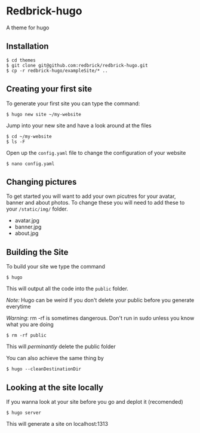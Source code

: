 # Redbrick-hugo

A theme for hugo

## Installation

```
$ cd themes
$ git clone git@github.com:redbrick/redbrick-hugo.git
$ cp -r redbrick-hugo/exampleSite/* ..
```

## Creating your first site

To generate your first site you can type the command:

```
$ hugo new site ~/my-website
```

Jump into your new site and have a look around at the files

```
$ cd ~/my-website
$ ls -F
```

Open up the `config.yaml` file to change the configuration of your website

```
$ nano config.yaml
```

## Changing pictures

To get started you will want to add your own picutres for your avatar, banner and about photos. To change these you will need to add these to your <code>/static/img/</code> folder.

* avatar.jpg
* banner.jpg
* about.jpg

## Building the Site

To build your site we type the command

```
$ hugo
```

This will output all the code into the <code>public</code> folder.

*Note:* Hugo can be weird if you don't delete your public before you generate everytime

*Warning*: rm -rf is sometimes dangerous. Don't run in sudo unless you know what you are doing

```
$ rm -rf public
```

This will _perminantly_ delete the public folder

You can also achieve the same thing by 

```
$ hugo --cleanDestinationDir
```

## Looking at the site locally

If you wanna look at your site before you go and deplot it (recomended)

```
$ hugo server 
```

This will generate a site on localhost:1313
